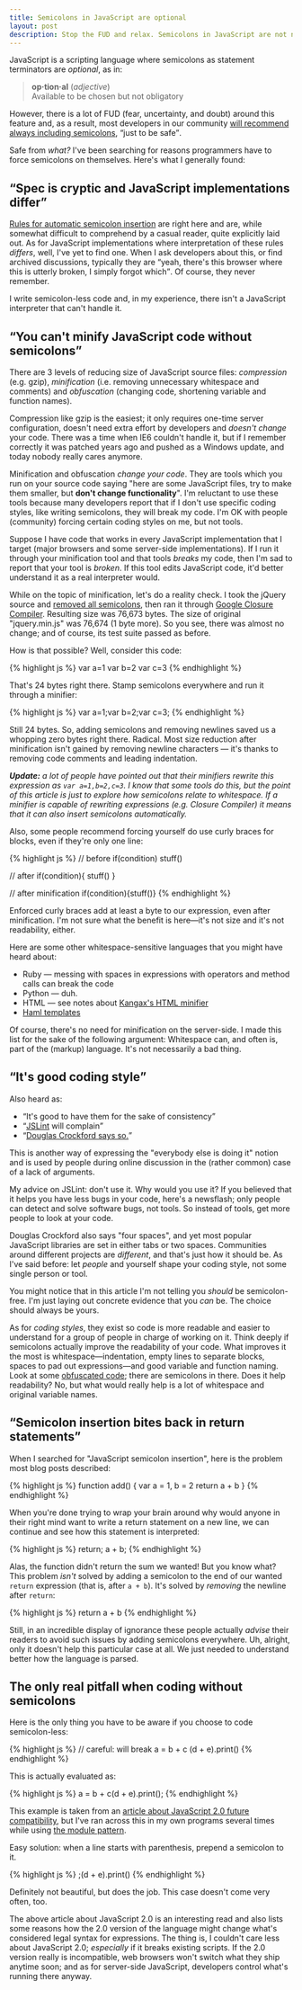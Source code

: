 ```yaml
---
title: Semicolons in JavaScript are optional
layout: post
description: Stop the FUD and relax. Semicolons in JavaScript are not needed.
---
```


JavaScript is a scripting language where semicolons as statement terminators are *optional*, as in:

> <strong>op·tion·al</strong> (<i>adjective</i>)  
> Available to be chosen but not obligatory

However, there is a lot of FUD (fear, uncertainty, and doubt) around this feature and, as a result, most developers in our community [will recommend always including semicolons][so], <q>just to be safe</q>.

Safe from *what?* I've been searching for reasons programmers have to force semicolons on themselves. Here's what I generally found:


## <q>Spec is cryptic and JavaScript implementations differ</q>

[Rules for automatic semicolon insertion][insertion] are right here and are, while somewhat difficult to comprehend by a casual reader, quite explicitly laid out. As for JavaScript implementations where interpretation of these rules *differs*, well, I've yet to find one. When I ask developers about this, or find archived discussions, typically they are <q>yeah, there's this browser where this is utterly broken, I simply forgot which</q>. Of course, they never remember.

I write semicolon-less code and, in my experience, there isn't a JavaScript interpreter that can't handle it.


## <q>You can't minify JavaScript code without semicolons</q>

There are 3 levels of reducing size of JavaScript source files: *compression* (e.g. gzip), *minification* (i.e. removing unnecessary whitespace and comments) and *obfuscation* (changing code, shortening variable and function names).

Compression like gzip is the easiest; it only requires one-time server configuration, doesn't need extra effort by developers and *doesn't change* your code. There was a time when IE6 couldn't handle it, but if I remember correctly it was patched years ago and pushed as a Windows update, and today nobody really cares anymore.

Minification and obfuscation *change your code*. They are tools which you run on your source code saying "here are some JavaScript files, try to make them smaller, but **don't change functionality**". I'm reluctant to use these tools because many developers report that if I don't use specific coding styles, like writing semicolons, they will break my code. I'm OK with people (community) forcing certain coding styles on me, but not tools.

Suppose I have code that works in every JavaScript implementation that I target (major browsers and some server-side implementations). If I run it through your minification tool and that tools *breaks* my code, then I'm sad to report that your tool is *broken*. If this tool edits JavaScript code, it'd better understand it as a real interpreter would.

While on the topic of minification, let's do a reality check. I took the jQuery source and [removed all semicolons][removed], then ran it through [Google Closure Compiler][compiler]. Resulting size was 76,673 bytes. The size of original "jquery.min.js" was 76,674 (1 byte more). So you see, there was almost no change; and of course, its test suite passed as before.

How is that possible? Well, consider this code:

{% highlight js %}
var a=1
var b=2
var c=3
{% endhighlight %}

That's 24 bytes right there. Stamp semicolons everywhere and run it through a minifier:

{% highlight js %}
var a=1;var b=2;var c=3;
{% endhighlight %}

Still 24 bytes. So, adding semicolons and removing newlines saved us a whopping zero bytes right there. Radical. Most size reduction after minification isn't gained by removing newline characters — it's thanks to removing code comments and leading indentation.

<i>**Update:** a lot of people have pointed out that their minifiers *rewrite* this expression as `var a=1,b=2,c=3`. I know that some tools do this, but the point of this article is just to explore how semicolons relate to whitespace. If a minifier is capable of rewriting expressions (e.g. Closure Compiler) it means that it can also insert semicolons automatically.
</i>

Also, some people recommend forcing yourself do use curly braces for blocks, even if they're only one line:

{% highlight js %}
// before
if(condition) stuff()

// after
if(condition){
  stuff()
}

// after minification
if(condition){stuff()}
{% endhighlight %}

Enforced curly braces add at least a byte to our expression, even after minification. I'm not sure what the benefit is here—it's not size and it's not readability, either.

Here are some other whitespace-sensitive languages that you might have heard about:

* Ruby — messing with spaces in expressions with operators and method calls can break the code
* Python — duh.
* HTML — see notes about [Kangax's HTML minifier][html]
* [Haml templates][haml]

Of course, there's no need for minification on the server-side. I made this list for the sake of the following argument: Whitespace can, and often is, part of the (markup) language. It's not necessarily a bad thing.


## <q>It's good coding style</q>

Also heard as:

* <q>It's good to have them for the sake of consistency</q>
* <q>[JSLint][] will complain</q>
* <q>[Douglas Crockford says so.][crockford]</q>

This is another way of expressing the "everybody else is doing it" notion and is used by people during online discussion in the (rather common) case of a lack of arguments.

My advice on JSLint: don't use it. Why would you use it? If you believed that it helps you have less bugs in your code, here's a newsflash; only people can detect and solve software bugs, not tools. So instead of tools, get more people to look at your code.

Douglas Crockford also says "four spaces", and yet most popular JavaScript libraries are set in either tabs or two spaces. Communities around different projects are *different*, and that's just how it should be. As I've said before: let *people* and yourself shape your coding style, not some single person or tool.

You might notice that in this article I'm not telling you *should* be semicolon-free. I'm just laying out concrete evidence that you *can* be. The choice should always be yours.

As for *coding styles*, they exist so code is more readable and easier to understand for a group of people in charge of working on it. Think deeply if semicolons actually improve the readability of your code. What improves it the most is whitespace—indentation, empty lines to separate blocks, spaces to pad out expressions—and good variable and function naming. Look at some [obfuscated code][ugly]; there are semicolons in there. Does it help readability? No, but what would really help is a lot of whitespace and original variable names.


## <q>Semicolon insertion bites back in return statements</q>

When I searched for "JavaScript semicolon insertion", here is the problem most blog posts described:

{% highlight js %}
function add() {
  var a = 1, b = 2
  return
    a + b
}
{% endhighlight %}

When you're done trying to wrap your brain around why would anyone in their right mind want to write a return statement on a new line, we can continue and see how this statement is interpreted:

{% highlight js %}
return;
  a + b;
{% endhighlight %}

Alas, the function didn't return the sum we wanted! But you know what? This problem *isn't* solved by adding a semicolon to the end of our wanted `return` expression (that is, after `a + b`). It's solved by *removing* the newline after `return`:

{% highlight js %}
return a + b
{% endhighlight %}

Still, in an incredible display of ignorance these people actually *advise* their readers to avoid such issues by adding semicolons everywhere. Uh, alright, only it doesn't help this particular case at all. We just needed to understand better how the language is parsed.


## The only real pitfall when coding without semicolons

Here is the only thing you have to be aware if you choose to code semicolon-less:

{% highlight js %}
// careful: will break
a = b + c
(d + e).print()
{% endhighlight %}

This is actually evaluated as:

{% highlight js %}
a = b + c(d + e).print();
{% endhighlight %}

This example is taken from an [article about JavaScript 2.0 future compatibility][mozilla], but I've ran across this in my own programs several times while using [the module pattern][module].

Easy solution: when a line starts with parenthesis, prepend a semicolon to it.

{% highlight js %}
;(d + e).print()
{% endhighlight %}

Definitely not beautiful, but does the job. This case doesn't come very often, too.

The above article about JavaScript 2.0 is an interesting read and also lists some reasons how the 2.0 version of the language might change what's considered legal syntax for expressions. The thing is, I couldn't care less about JavaScript 2.0; *especially* if it breaks existing scripts. If the 2.0 version really is incompatible, web browsers won't switch what they ship anytime soon; and as for server-side JavaScript, developers control what's running there anyway.


[crockford]: http://javascript.crockford.com/code.html "Code Conventions for the JavaScript Programming Language"
[so]: http://stackoverflow.com/questions/444080/do-you-recommend-using-semicolons-after-every-statement-in-javascript "Do you recommend using semicolons after every statement in JavaScript? on StackOverflow"
[mozilla]: http://www.mozilla.org/js/language/js20-2000-07/rationale/syntax.html "Semicolon Insertion future compatibility with JavaScript 2.0"
[insertion]: http://bclary.com/2004/11/07/#a-7.9 "Automatic Semicolon Insertion in ECMAScript Language Specification"
[html]: http://perfectionkills.com/experimenting-with-html-minifier/ "Experimenting with html minifier"
[haml]: http://haml-lang.com/
[jslint]: http://www.jslint.com/ "The JavaScript Code Quality Tool"
[module]: http://www.yuiblog.com/blog/2007/06/12/module-pattern/
[ugly]: http://img.skitch.com/20100509-qf8t69ad7cpmudwdksbw5hu6te.png
[compiler]: http://code.google.com/closure/compiler/
[removed]: http://github.com/mislav/jquery/commit/4a2faf8987fc3fcb8aefc99def5b5ed2b4de190c "jQuery without semicolons"

